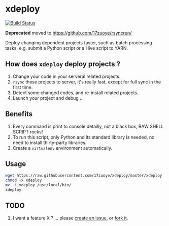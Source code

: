 xdeploy
============================
[![Build Status](https://img.shields.io/travis/17zuoye/xdeploy/master.svg?style=flat)](https://travis-ci.org/17zuoye/xdeploy)

**Deprecated** moved to https://github.com/17zuoye/rsyncrun/

Deploy changing dependent projects faster, such as batch processing
tasks, e.g. submit a Python script or a Hive script to YARN.


How does `xdeploy` deploy projects ?
----------------------------
1. Change your code in your serveral related projects.
2. `rsync` these projects to server, it's really fast, except for full sync in the first time.
3. Detect some changed codes, and re-install related projects.
4. Launch your project and debug ...

Benefits
----------------------------
1. Every command is print to console detailly, not a black box, RAW SHELL SCRIPT rocks!
2. To run this script, only Python and its standard library is needed, no need to install thirty-party libraries.
3. Create a `virtualenv` environment automatically.

Usage
----------------------------
```bash
wget https://raw.githubusercontent.com/17zuoye/xdeploy/master/xdeploy
chmod +x xdeploy
mv -f xdeploy /usr/local/bin/
xdeploy
```


TODO
----------------------------
1. I want a feature X ? ... please [create an issue](https://github.com/17zuoye/xdeploy/issues), or [fork it](https://github.com/17zuoye/xdeploy/).
